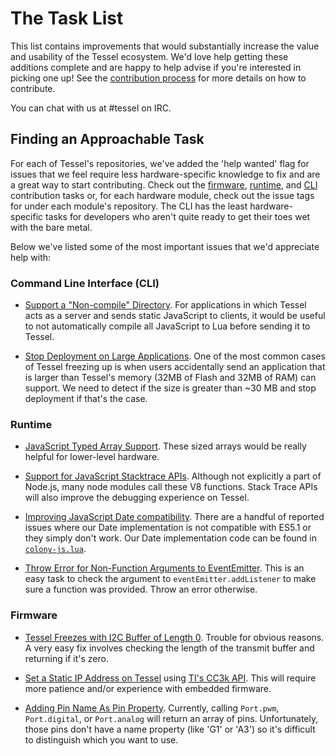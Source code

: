 # The Task List

This list contains improvements that would substantially increase the value and usability of the Tessel ecosystem. We'd love help getting these additions complete and are happy to help advise if you're interested in picking one up! See the [contribution process](./contribution-process.md) for more details on how to contribute.

You can chat with us at #tessel on IRC. 

## Finding an Approachable Task

For each of Tessel's repositories, we've added the 'help wanted' flag for issues that we feel require less hardware-specific knowledge to fix and are a great way to start contributing. Check out the [firmware](https://github.com/tessel/firmware/labels/help%20wanted), [runtime](https://github.com/tessel/runtime/labels/help%20wanted), and [CLI](https://github.com/tessel/cli/labels/help%20wanted) contribution tasks or, for each hardware module, check out the issue tags for under each module's repository. The CLI has the least hardware-specific tasks for developers who aren't quite ready to get their toes wet with the bare metal.

Below we've listed some of the most important issues that we'd appreciate help with:

### Command Line Interface (CLI)

- [Support a "Non-compile" Directory](https://github.com/tessel/cli/issues/116). For applications in which Tessel acts as a server and sends static JavaScript to clients, it would be useful to not automatically compile all JavaScript to Lua before sending it to Tessel.

- [Stop Deployment on Large Applications](https://github.com/tessel/cli/issues/94). One of the most common cases of Tessel freezing up is when users accidentally send an application that is larger than Tessel's memory (32MB of Flash and 32MB of RAM) can support. We need to detect if the size is greater than ~30 MB and stop deployment if that's the case.

### Runtime

- [JavaScript Typed Array Support](https://github.com/tessel/runtime/issues/254). These sized arrays would be really helpful for lower-level hardware.

- [Support for JavaScript Stacktrace APIs](https://github.com/tessel/runtime/issues/256). Although not explicitly a part of Node.js, many node modules call these V8 functions. Stack Trace APIs will also improve the debugging experience on Tessel. 

- [Improving JavaScript Date compatibility](https://github.com/tessel/runtime/labels/Date-Incompatibility). There are a handful of reported issues where our Date implementation is not compatible with ES5.1 or they simply don't work. Our Date implementation code can be found in [`colony-js.lua`](https://github.com/tessel/runtime/blob/master/src/colony/lua/colony-js.lua#L1366).

- [Throw Error for Non-Function Arguments to EventEmitter](https://github.com/tessel/runtime/issues/223). This is an easy task to check the argument to `eventEmitter.addListener` to make sure a function was provided. Throw an error otherwise. 


### Firmware


- [Tessel Freezes with I2C Buffer of Length 0](https://github.com/tessel/firmware/issues/29). Trouble for obvious reasons. A very easy fix involves checking the length of the transmit buffer and returning if it's zero. 

- [Set a Static IP Address on Tessel](https://github.com/tessel/firmware/issues/35) using [TI's CC3k API](http://processors.wiki.ti.com/index.php/CC3000_Host_Programming_Guide#MAC_Address_update_process.). This will require more patience and/or experience with embedded firmware. 

- [Adding Pin Name As Pin Property](https://github.com/tessel/firmware/issues/30). Currently, calling `Port.pwm`, `Port.digital`, or `Port.analog` will return an array of pins. Unfortunately, those pins don't have a name property (like 'G1' or 'A3') so it's difficult to distinguish which you want to use.